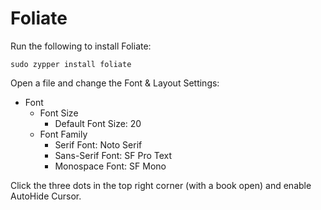 # Foliate

Run the following to install Foliate:

```
sudo zypper install foliate
```

Open a file and change the Font & Layout Settings:

- Font
  - Font Size
    - Default Font Size: 20
  - Font Family
    - Serif Font: Noto Serif
    - Sans-Serif Font: SF Pro Text
    - Monospace Font: SF Mono

Click the three dots in the top right corner (with a book open) and enable AutoHide Cursor.
